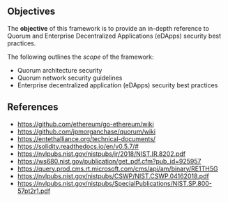 ## Objectives 
The **objective** of this framework is to provide an in-depth reference to Quorum and
 Enterprise Decentralized Applications (eDApps) security best practices.

The following outlines the *scope* of the framework:
- Quorum architecture security 
- Quorum network security guidelines
- Enterprise decentralized application (eDApps) security best practices


## References
+ https://github.com/ethereum/go-ethereum/wiki
+ https://github.com/jpmorganchase/quorum/wiki
+ https://entethalliance.org/technical-documents/
+ https://solidity.readthedocs.io/en/v0.5.7/#
+ https://nvlpubs.nist.gov/nistpubs/ir/2018/NIST.IR.8202.pdf 
+ https://ws680.nist.gov/publication/get_pdf.cfm?pub_id=925957
+ https://query.prod.cms.rt.microsoft.com/cms/api/am/binary/RE1TH5G
+ https://nvlpubs.nist.gov/nistpubs/CSWP/NIST.CSWP.04162018.pdf
+ https://nvlpubs.nist.gov/nistpubs/SpecialPublications/NIST.SP.800-57pt2r1.pdf
